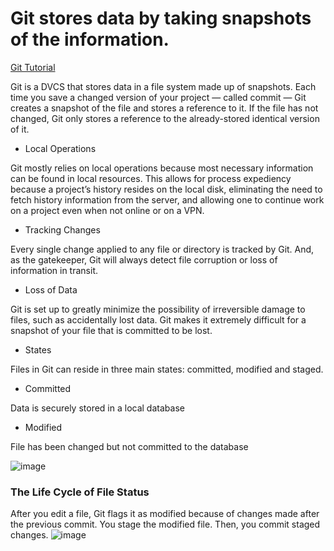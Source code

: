 # Git stores data by taking snapshots of the information.


[Git Tutorial](https://blog.udemy.com/git-tutorial-a-comprehensive-guide/#1###Snapshots)

Git is a DVCS that stores data in a file system made up of snapshots. Each time you save a changed version of your project — called commit — Git creates a snapshot of the file and stores a reference to it. 
If the file has not changed, Git only stores a reference to the already-stored identical version of it.

- Local Operations

Git mostly relies on local operations because most necessary information can be found in local resources. 
This allows for process expediency because a project’s history resides on the local disk, eliminating the need to fetch history information from the server, and allowing one to continue work on a project even when not online or on a VPN.

- Tracking Changes

Every single change applied to any file or directory is tracked by Git. And, as the gatekeeper, Git will always detect file corruption or loss of information in transit.

- Loss of Data

Git is set up to greatly minimize the possibility of irreversible damage to files, such as accidentally lost data. 
Git makes it extremely difficult for a snapshot of your file that is committed to be lost.

- States

Files in Git can reside in three main states: committed, modified and staged.

- Committed

Data is securely stored in a local database

- Modified

File has been changed but not committed to the database

![image](https://user-images.githubusercontent.com/73135321/126853874-8d639f21-83a7-42fb-bff0-43ba67ca0260.png)

### The Life Cycle of File Status
After you edit a file, Git flags it as modified because of changes made after the previous commit.
You stage the modified file.
Then, you commit staged changes.
![image](https://user-images.githubusercontent.com/73135321/126853918-84a5cc63-c0c0-4b03-b8b3-abedd405fc73.png)
